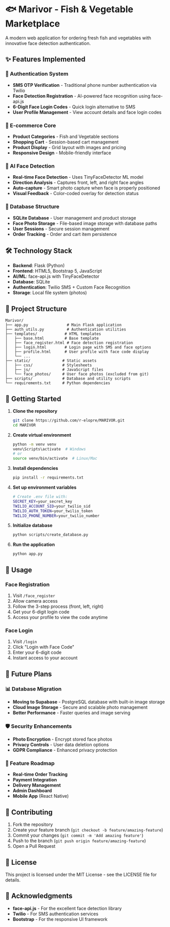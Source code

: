 # 🐟 Marivor - Fish & Vegetable Marketplace

A modern web application for ordering fresh fish and vegetables with innovative face detection authentication.

## ✨ Features Implemented

### 🔐 Authentication System
- **SMS OTP Verification** - Traditional phone number authentication via Twilio
- **Face Detection Registration** - AI-powered face recognition using face-api.js
- **6-Digit Face Login Codes** - Quick login alternative to SMS
- **User Profile Management** - View account details and face login codes

### 🛒 E-commerce Core
- **Product Categories** - Fish and Vegetable sections
- **Shopping Cart** - Session-based cart management
- **Product Display** - Grid layout with images and pricing
- **Responsive Design** - Mobile-friendly interface

### 🤖 AI Face Detection
- **Real-time Face Detection** - Uses TinyFaceDetector ML model
- **Direction Analysis** - Captures front, left, and right face angles
- **Auto-capture** - Smart photo capture when face is properly positioned
- **Visual Feedback** - Color-coded overlay for detection status

### 💾 Database Structure
- **SQLite Database** - User management and product storage
- **Face Photo Storage** - File-based image storage with database paths
- **User Sessions** - Secure session management
- **Order Tracking** - Order and cart item persistence

## 🛠️ Technology Stack

- **Backend**: Flask (Python)
- **Frontend**: HTML5, Bootstrap 5, JavaScript
- **AI/ML**: face-api.js with TinyFaceDetector
- **Database**: SQLite
- **Authentication**: Twilio SMS + Custom Face Recognition
- **Storage**: Local file system (photos)

## 📁 Project Structure

```
Marivor/
├── app.py                 # Main Flask application
├── auth_utils.py          # Authentication utilities
├── templates/            # HTML templates
│   ├── base.html         # Base template
│   ├── face_register.html # Face detection registration
│   ├── login.html        # Login page with SMS and face options
│   ├── profile.html      # User profile with face code display
│   └── ...
├── static/              # Static assets
│   ├── css/             # Stylesheets
│   ├── js/              # JavaScript files
│   └── face_photos/     # User face photos (excluded from git)
├── scripts/             # Database and utility scripts
└── requirements.txt     # Python dependencies
```

## 🚀 Getting Started

1. **Clone the repository**
   ```bash
   git clone https://github.com/r-elopre/MARIVOR.git
   cd MARIVOR
   ```

2. **Create virtual environment**
   ```bash
   python -m venv venv
   venv\Scripts\activate  # Windows
   # or
   source venv/bin/activate  # Linux/Mac
   ```

3. **Install dependencies**
   ```bash
   pip install -r requirements.txt
   ```

4. **Set up environment variables**
   ```bash
   # Create .env file with:
   SECRET_KEY=your_secret_key
   TWILIO_ACCOUNT_SID=your_twilio_sid
   TWILIO_AUTH_TOKEN=your_twilio_token
   TWILIO_PHONE_NUMBER=your_twilio_number
   ```

5. **Initialize database**
   ```bash
   python scripts/create_database.py
   ```

6. **Run the application**
   ```bash
   python app.py
   ```

## 🎯 Usage

### Face Registration
1. Visit `/face_register`
2. Allow camera access
3. Follow the 3-step process (front, left, right)
4. Get your 6-digit login code
5. Access your profile to view the code anytime

### Face Login
1. Visit `/login`
2. Click "Login with Face Code"
3. Enter your 6-digit code
4. Instant access to your account

## 🔮 Future Plans

### 📊 Database Migration
- **Moving to Supabase** - PostgreSQL database with built-in image storage
- **Cloud Image Storage** - Secure and scalable photo management
- **Better Performance** - Faster queries and image serving

### 🛡️ Security Enhancements
- **Photo Encryption** - Encrypt stored face photos
- **Privacy Controls** - User data deletion options
- **GDPR Compliance** - Enhanced privacy protection

### 🚀 Feature Roadmap
- **Real-time Order Tracking**
- **Payment Integration**
- **Delivery Management**
- **Admin Dashboard**
- **Mobile App** (React Native)

## 🤝 Contributing

1. Fork the repository
2. Create your feature branch (`git checkout -b feature/amazing-feature`)
3. Commit your changes (`git commit -m 'Add amazing feature'`)
4. Push to the branch (`git push origin feature/amazing-feature`)
5. Open a Pull Request

## 📄 License

This project is licensed under the MIT License - see the LICENSE file for details.

## 🙏 Acknowledgments

- **face-api.js** - For the excellent face detection library
- **Twilio** - For SMS authentication services
- **Bootstrap** - For the responsive UI framework